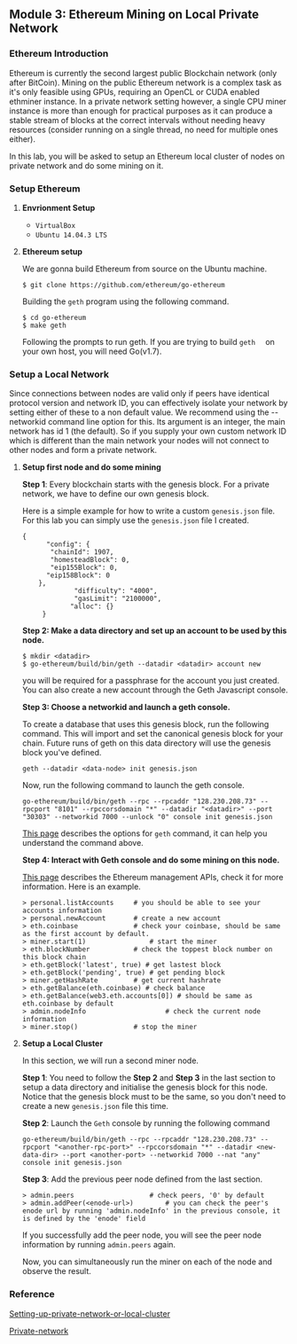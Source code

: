 Module 3: Ethereum Mining on Local Private Network
---

### Ethereum Introduction

Ethereum is currently the second largest public Blockchain network (only after BitCoin). Mining on the public Ethereum network is a complex task as it's only feasible using GPUs, requiring an OpenCL or CUDA enabled ethminer instance. In a private network setting however, a single CPU miner instance is more than enough for practical purposes as it can produce a stable stream of blocks at the correct intervals without needing heavy resources (consider running on a single thread, no need for multiple ones either). 

In this lab, you will be asked to setup an Ethereum local cluster of nodes on private network and do some mining on it.


### Setup Ethereum

1. **Envrionment Setup**
	- `VirtualBox`
	- `Ubuntu 14.04.3 LTS`

2. **Ethereum setup**

	We are gonna build Ethereum from source on the Ubuntu machine.
	
	```
	$ git clone https://github.com/ethereum/go-ethereum
	```
	
	Building the ```geth``` program using the following command.
	
	```
	$ cd go-ethereum
	$ make geth
	```

	Following the prompts to run  geth. If you are trying to build ```geth	``` on your own host, you will need Go(v1.7).


### Setup a Local Network

Since connections between nodes are valid only if peers have identical protocol version and network ID, you can effectively isolate your network by setting either of these to a non default value. We recommend using the --networkid command line option for this. Its argument is an integer, the main network has id 1 (the default). So if you supply your own custom network ID which is different than the main network your nodes will not connect to other nodes and form a private network.

1. **Setup first node and do some mining** 
	
	**Step 1**: Every blockchain starts with the genesis block. For a private network, we have to define our own genesis block.
	
	Here is a simple example for how to write a custom ```genesis.json``` file. For this lab you can simply use the ```genesis.json``` file I created.
	
	```
	{
          "config": {
           "chainId": 1907,
           "homesteadBlock": 0,
           "eip155Block": 0,
          "eip158Block": 0
        },
                 "difficulty": "4000",
                 "gasLimit": "2100000",
                "alloc": {}
         }
	```
	
	**Step 2: Make a data directory and set up an account to be used by this node.**
	
	```
	$ mkdir <datadir>
	$ go-ethereum/build/bin/geth --datadir <datadir> account new
	```
	
	you will be required for a passphrase for the account you just created. You can also create a new account through the Geth Javascript console.
	
	**Step 3: Choose a networkid and launch a geth console.**
	
	To create a database that uses this genesis block, run the following command. This will import and set the canonical genesis block for your chain. Future runs of geth on this data directory will use the genesis block you've defined.
	
	```
	geth --datadir <data-node> init genesis.json
	```
	
	Now, run the following command to launch the geth console. 
	
	```
	go-ethereum/build/bin/geth --rpc --rpcaddr "128.230.208.73" --rpcport "8101" --rpccorsdomain "*" --datadir "<datadir>" --port "30303" --networkid 7000 --unlock "0" console init genesis.json
	```
	
	[This page](https://github.com/ethereum/go-ethereum/wiki/Command-Line-Options) describes the options for ```geth``` command, it can help you understand the command above.
	
	**Step 4: Interact with Geth console and do some mining on this node.**
	
	[This page](https://github.com/ethereum/go-ethereum/wiki/Management-APIs) describes the Ethereum management APIs, check it for more information. Here is an example.
	
	```
	> personal.listAccounts		# you should be able to see your accounts information
	> personal.newAccount		# create a new account
	> eth.coinbase				# check your coinbase, should be same as the first account by default.
	> miner.start(1)				# start the miner
	> eth.blockNumber			# check the toppest block number on this block chain
	> eth.getBlock('latest', true) # get lastest block
	> eth.getBlock('pending', true)	# get pending block
	> miner.getHashRate			# get current hashrate
	> eth.getBalance(eth.coinbase) # check balance
	> eth.getBalance(web3.eth.accounts[0]) # should be same as eth.coinbase by default
	> admin.nodeInfo					# check the current node information
	> miner.stop()				# stop the miner
	```
	

2. **Setup a Local Cluster**  

	In this section, we will run a second miner node.

	**Step 1**: You need to follow the **Step 2** and **Step 3** in the last section to setup a data directory and initialise the genesis block for this node. Notice that the genesis block must to be the same, so you don't need to create a new ```genesis.json``` file this time.
	
	**Step 2**: Launch the ```Geth``` console by running the following command
	
	```
	go-ethereum/build/bin/geth --rpc --rpcaddr "128.230.208.73" --rpcport "<another-rpc-port>" --rpccorsdomain "*" --datadir <new-data-dir> --port <another-port> --networkid 7000 --nat "any" console init genesis.json
	```
	
	**Step 3**: Add the previous peer node defined from the last section.
	
	```
	> admin.peers					# check peers, '0' by default
	> admin.addPeer(<enode-url>)		# you can check the peer's enode url by running 'admin.nodeInfo' in the previous console, it is defined by the 'enode' field
	```
	If you successfully add the peer node, you will see the peer node information by running ```admin.peers``` again.

	Now, you can simultaneously run the miner on each of the node and observe the result.

### Reference

[Setting-up-private-network-or-local-cluster](https://github.com/ethereum/go-ethereum/wiki/Setting-up-private-network-or-local-cluster)

[Private-network](https://github.com/ethereum/go-ethereum/wiki/Private-network)


	
	
	
	